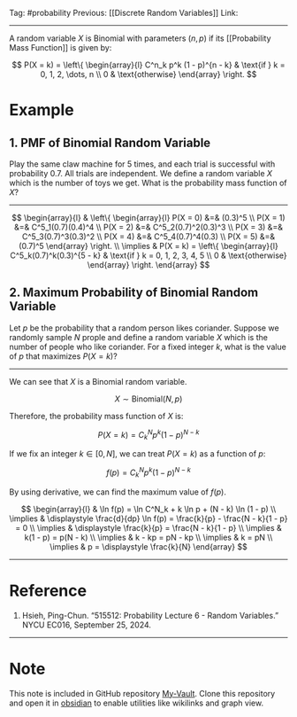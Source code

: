 Tag: #probability 
Previous: [[Discrete Random Variables]]
Link: 

---

A random variable $X$ is Binomial with parameters $(n, p)$ if its [[Probability Mass Function]] is given by:

$$
P(X = k) = 
\left\{
	\begin{array}{l}
		C^n_k p^k (1 - p)^{n - k} & \text{if } k = 0, 1, 2, \dots, n \\
		0 & \text{otherwise}
	\end{array}
\right.
$$

# Example

## 1. PMF of Binomial Random Variable

Play the same claw machine for 5 times, and each trial is successful with probability 0.7. All trials are independent. We define a random variable $X$ which is the number of toys we get. What is the probability mass function of $X$?

---

$$
\begin{array}{l}
	& \left\{
		\begin{array}{l}
			P(X = 0) &=& (0.3)^5 \\
			P(X = 1) &=& C^5_1(0.7)(0.4)^4 \\
			P(X = 2) &=& C^5_2(0.7)^2(0.3)^3 \\
			P(X = 3) &=& C^5_3(0.7)^3(0.3)^2 \\
			P(X = 4) &=& C^5_4(0.7)^4(0.3) \\
			P(X = 5) &=& (0.7)^5
		\end{array}
	\right. \\
	\implies & P(X = k) = \left\{
		\begin{array}{l}
			C^5_k(0.7)^k(0.3)^{5 - k} & \text{if } k = 0, 1, 2, 3, 4, 5 \\
			0 & \text{otherwise}
		\end{array}
	\right.
\end{array}
$$

## 2. Maximum Probability of Binomial Random Variable

Let $p$ be the probability that a random person likes coriander. Suppose we randomly sample $N$ prople and define a random variable $X$ which is the number of people who like coriander. For a fixed integer $k$, what is the value of $p$ that maximizes $P(X = k)$?

---

We can see that $X$ is a Binomial random variable.

$$
X \sim \text{Binomial}(N, p)
$$

Therefore, the probability mass function of $X$ is:

$$
P(X = k) = C^N_k p^k (1 - p)^{N - k}
$$

If we fix an integer $k \in [0, N]$, we can treat $P(X = k)$ as a function of $p$:

$$
f(p) = C^N_k p^k (1 - p)^{N - k}
$$

By using derivative, we can find the maximum value of $f(p)$.

$$
\begin{array}{l}
	& \ln f(p) = \ln C^N_k + k \ln p + (N - k) \ln (1 - p) \\
	\implies & \displaystyle \frac{d}{dp} \ln f(p) = \frac{k}{p} - \frac{N - k}{1 - p} = 0 \\
	\implies & \displaystyle \frac{k}{p} = \frac{N - k}{1 - p} \\
	\implies & k(1 - p) = p(N - k) \\
	\implies & k - kp = pN - kp \\
	\implies & k = pN \\
	\implies & p = \displaystyle \frac{k}{N}
\end{array}
$$

---

# Reference

1. Hsieh, Ping-Chun. “515512: Probability Lecture 6 - Random Variables.” NYCU EC016, September 25, 2024.

---

# Note

This note is included in GitHub repository [My-Vault](https://github.com/LittleD3092/My-Vault.git). Clone this repository and open it in [obsidian](https://obsidian.md/) to enable utilities like wikilinks and graph view.